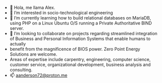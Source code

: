 - 👋 Hola, me llama Alex.
- 👀 I’m interested in socio-technological engineering
- 🌱 I’m currently learning how to build relational databases on MariaDB, using PHP on a Linux Ubuntu O/S running a Private Authoritative BIND server.
- 💞️ I’m looking to collaborate on projects regarding streamlined integration of Business and Personal Information Systems that enable humans to actually
- benefit from the magnificence of BIOS power. Zero Point Energy Solutions are welcome.
- Areas of expertise include carpentry, engineering, computer science, customer service, organizational development, business analysis and consulting.
- 📫 aanderson72@proton.me

<!---
aand72/aand72 is a ✨ special ✨ repository because its `README.md` (this file) appears on your GitHub profile.
You can click the Preview link to take a look at your changes.
--->
